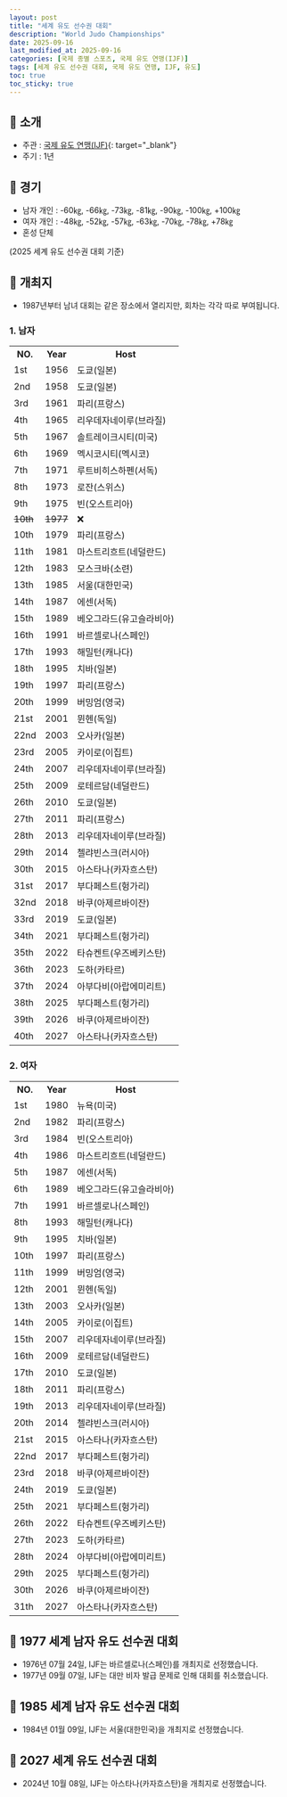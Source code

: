 ```yaml
---
layout: post
title: "세계 유도 선수권 대회"
description: "World Judo Championships"
date: 2025-09-16
last_modified_at: 2025-09-16
categories: [국제 종별 스포츠, 국제 유도 연맹(IJF)]
tags: [세계 유도 선수권 대회, 국제 유도 연맹, IJF, 유도]
toc: true
toc_sticky: true
---
```

## 📜 소개
* 주관 : [국제 유도 연맹(IJF)](https://www.ijf.org/){: target="_blank"}
* 주기 : 1년

## 📜 경기
* 남자 개인 : -60㎏, -66㎏, -73㎏, -81㎏, -90㎏, -100㎏, +100㎏
* 여자 개인 : -48㎏, -52㎏, -57㎏, -63㎏, -70㎏, -78㎏, +78㎏
* 혼성 단체

(2025 세계 유도 선수권 대회 기준)

## 📜 개최지
* 1987년부터 남녀 대회는 같은 장소에서 열리지만, 회차는 각각 따로 부여됩니다.

### 1. 남자

<html>

<head>
    <meta charset="UTF-8">
</head>

<body>
    <table>
        <tr class="header-row">
            <th class="col-no">NO.</th>
            <th class="col-year">Year</th>
            <th class="col-host">Host</th>
        </tr>
        <tr>
            <td>1st</td>
            <td>1956</td>
            <td>도쿄(일본)</td>
        </tr>
        <tr>
            <td>2nd</td>
            <td>1958</td>
            <td>도쿄(일본)</td>
        </tr>
        <tr>
            <td>3rd</td>
            <td>1961</td>
            <td>파리(프랑스)</td>
        </tr>
        <tr>
            <td>4th</td>
            <td>1965</td>
            <td>리우데자네이루(브라질)</td>
        </tr>
        <tr>
            <td>5th</td>
            <td>1967</td>
            <td>솔트레이크시티(미국)</td>
        </tr>
        <tr>
            <td>6th</td>
            <td>1969</td>
            <td>멕시코시티(멕시코)</td>
        </tr>
        <tr>
            <td>7th</td>
            <td>1971</td>
            <td>루트비히스하펜(서독)</td>
        </tr>
        <tr>
            <td>8th</td>
            <td>1973</td>
            <td>로잔(스위스)</td>
        </tr>
        <tr>
            <td>9th</td>
            <td>1975</td>
            <td>빈(오스트리아)</td>
        </tr>
        <tr>
            <td><del>10th</del></td>
            <td><del>1977</del></td>
            <td>❌</td>
        </tr>
        <tr>
            <td>10th</td>
            <td>1979</td>
            <td>파리(프랑스)</td>
        </tr>
        <tr>
            <td>11th</td>
            <td>1981</td>
            <td>마스트리흐트(네덜란드)</td>
        </tr>
        <tr>
            <td>12th</td>
            <td>1983</td>
            <td>모스크바(소련)</td>
        </tr>
        <tr class="korea-host-bg">
            <td><span class="korea-host">13th</span></td>
            <td><span class="korea-host">1985</span></td>
            <td><span class="korea-host">서울(대한민국)</span></td>
        </tr>
        <tr>
            <td>14th</td>
            <td>1987</td>
            <td>에센(서독)</td>
        </tr>
        <tr>
            <td>15th</td>
            <td>1989</td>
            <td>베오그라드(유고슬라비아)</td>
        </tr>
        <tr>
            <td>16th</td>
            <td>1991</td>
            <td>바르셀로나(스페인)</td>
        </tr>
        <tr>
            <td>17th</td>
            <td>1993</td>
            <td>해밀턴(캐나다)</td>
        </tr>
        <tr>
            <td>18th</td>
            <td>1995</td>
            <td>치바(일본)</td>
        </tr>
        <tr>
            <td>19th</td>
            <td>1997</td>
            <td>파리(프랑스)</td>
        </tr>
        <tr>
            <td>20th</td>
            <td>1999</td>
            <td>버밍엄(영국)</td>
        </tr>
        <tr>
            <td>21st</td>
            <td>2001</td>
            <td>뮌헨(독일)</td>
        </tr>
        <tr>
            <td>22nd</td>
            <td>2003</td>
            <td>오사카(일본)</td>
        </tr>
        <tr>
            <td>23rd</td>
            <td>2005</td>
            <td>카이로(이집트)</td>
        </tr>
        <tr>
            <td>24th</td>
            <td>2007</td>
            <td>리우데자네이루(브라질)</td>
        </tr>
        <tr>
            <td>25th</td>
            <td>2009</td>
            <td>로테르담(네덜란드)</td>
        </tr>
        <tr>
            <td>26th</td>
            <td>2010</td>
            <td>도쿄(일본)</td>
        </tr>
        <tr>
            <td>27th</td>
            <td>2011</td>
            <td>파리(프랑스)</td>
        </tr>
        <tr>
            <td>28th</td>
            <td>2013</td>
            <td>리우데자네이루(브라질)</td>
        </tr>
        <tr>
            <td>29th</td>
            <td>2014</td>
            <td>첼랴빈스크(러시아)</td>
        </tr>
        <tr>
            <td>30th</td>
            <td>2015</td>
            <td>아스타나(카자흐스탄)</td>
        </tr>
        <tr>
            <td>31st</td>
            <td>2017</td>
            <td>부다페스트(헝가리)</td>
        </tr>
        <tr>
            <td>32nd</td>
            <td>2018</td>
            <td>바쿠(아제르바이잔)</td>
        </tr>
        <tr>
            <td>33rd</td>
            <td>2019</td>
            <td>도쿄(일본)</td>
        </tr>
        <tr>
            <td>34th</td>
            <td>2021</td>
            <td>부다페스트(헝가리)</td>
        </tr>
        <tr>
            <td>35th</td>
            <td>2022</td>
            <td>타슈켄트(우즈베키스탄)</td>
        </tr>
        <tr>
            <td>36th</td>
            <td>2023</td>
            <td>도하(카타르)</td>
        </tr>
        <tr>
            <td>37th</td>
            <td>2024</td>
            <td>아부다비(아랍에미리트)</td>
        </tr>
        <tr>
            <td>38th</td>
            <td>2025</td>
            <td>부다페스트(헝가리)</td>
        </tr>
        <tr>
            <td>39th</td>
            <td>2026</td>
            <td>바쿠(아제르바이잔)</td>
        </tr>
        <tr>
            <td>40th</td>
            <td>2027</td>
            <td>아스타나(카자흐스탄)</td>
        </tr>
    </table>
</body>

</html>

### 2. 여자

<html>

<head>
    <meta charset="UTF-8">
</head>

<body>
    <table>
        <tr class="header-row">
            <th class="col-no">NO.</th>
            <th class="col-year">Year</th>
            <th class="col-host">Host</th>
        </tr>
        <tr>
            <td>1st</td>
            <td>1980</td>
            <td>뉴욕(미국)</td>
        </tr>
        <tr>
            <td>2nd</td>
            <td>1982</td>
            <td>파리(프랑스)</td>
        </tr>
        <tr>
            <td>3rd</td>
            <td>1984</td>
            <td>빈(오스트리아)</td>
        </tr>
        <tr>
            <td>4th</td>
            <td>1986</td>
            <td>마스트리흐트(네덜란드)</td>
        </tr>
        <tr>
            <td>5th</td>
            <td>1987</td>
            <td>에센(서독)</td>
        </tr>
        <tr>
            <td>6th</td>
            <td>1989</td>
            <td>베오그라드(유고슬라비아)</td>
        </tr>
        <tr>
            <td>7th</td>
            <td>1991</td>
            <td>바르셀로나(스페인)</td>
        </tr>
        <tr>
            <td>8th</td>
            <td>1993</td>
            <td>해밀턴(캐나다)</td>
        </tr>
        <tr>
            <td>9th</td>
            <td>1995</td>
            <td>치바(일본)</td>
        </tr>
        <tr>
            <td>10th</td>
            <td>1997</td>
            <td>파리(프랑스)</td>
        </tr>
        <tr>
            <td>11th</td>
            <td>1999</td>
            <td>버밍엄(영국)</td>
        </tr>
        <tr>
            <td>12th</td>
            <td>2001</td>
            <td>뮌헨(독일)</td>
        </tr>
        <tr>
            <td>13th</td>
            <td>2003</td>
            <td>오사카(일본)</td>
        </tr>
        <tr>
            <td>14th</td>
            <td>2005</td>
            <td>카이로(이집트)</td>
        </tr>
        <tr>
            <td>15th</td>
            <td>2007</td>
            <td>리우데자네이루(브라질)</td>
        </tr>
        <tr>
            <td>16th</td>
            <td>2009</td>
            <td>로테르담(네덜란드)</td>
        </tr>
        <tr>
            <td>17th</td>
            <td>2010</td>
            <td>도쿄(일본)</td>
        </tr>
        <tr>
            <td>18th</td>
            <td>2011</td>
            <td>파리(프랑스)</td>
        </tr>
        <tr>
            <td>19th</td>
            <td>2013</td>
            <td>리우데자네이루(브라질)</td>
        </tr>
        <tr>
            <td>20th</td>
            <td>2014</td>
            <td>첼랴빈스크(러시아)</td>
        </tr>
        <tr>
            <td>21st</td>
            <td>2015</td>
            <td>아스타나(카자흐스탄)</td>
        </tr>
        <tr>
            <td>22nd</td>
            <td>2017</td>
            <td>부다페스트(헝가리)</td>
        </tr>
        <tr>
            <td>23rd</td>
            <td>2018</td>
            <td>바쿠(아제르바이잔)</td>
        </tr>
        <tr>
            <td>24th</td>
            <td>2019</td>
            <td>도쿄(일본)</td>
        </tr>
        <tr>
            <td>25th</td>
            <td>2021</td>
            <td>부다페스트(헝가리)</td>
        </tr>
        <tr>
            <td>26th</td>
            <td>2022</td>
            <td>타슈켄트(우즈베키스탄)</td>
        </tr>
        <tr>
            <td>27th</td>
            <td>2023</td>
            <td>도하(카타르)</td>
        </tr>
        <tr>
            <td>28th</td>
            <td>2024</td>
            <td>아부다비(아랍에미리트)</td>
        </tr>
        <tr>
            <td>29th</td>
            <td>2025</td>
            <td>부다페스트(헝가리)</td>
        </tr>
        <tr>
            <td>30th</td>
            <td>2026</td>
            <td>바쿠(아제르바이잔)</td>
        </tr>
        <tr>
            <td>31th</td>
            <td>2027</td>
            <td>아스타나(카자흐스탄)</td>
        </tr>
    </table>
</body>

</html>

## 📜 1977 세계 남자 유도 선수권 대회
* 1976년 07월 24일, IJF는 바르셀로나(스페인)를 개최지로 선정했습니다.
* 1977년 09월 07일, IJF는 대만 비자 발급 문제로 인해 대회를 취소했습니다.

## 📜 1985 세계 남자 유도 선수권 대회
* 1984년 01월 09일, IJF는 <span class="korea-host">서울(대한민국)</span>을 개최지로 선정했습니다.

## 📜 2027 세계 유도 선수권 대회
* 2024년 10월 08일, IJF는 <span class="foreign-host">아스타나(카자흐스탄)</span>을 개최지로 선정했습니다.
